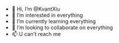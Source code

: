 - 👋 Hi, I’m @KvantXiu
- 👀 I’m interested in everything
- 🌱 I’m currently learning everything
- 💞️ I’m looking to collaborate on everything
- 📫 U can't reach me

<!---
KvantXiu/KvantXiu is a ✨ special ✨ repository because its `README.md` (this file) appears on your GitHub profile.
You can click the Preview link to take a look at your changes.
--->
